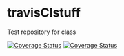 # travisCIstuff
Test repository for class

[![Coverage Status](https://coveralls.io/repos/github/aaronoberlander/travisCIstuff/badge.svg?branch=master)](https://coveralls.io/github/aaronoberlander/travisCIstuff?branch=master)
[![Coverage Status](https://coveralls.io/repos/github/aaronoberlander/travisCIstuff/badge.svg?branch=master)](https://coveralls.io/github/aaronoberlander/travisCIstuff?branch=master)
